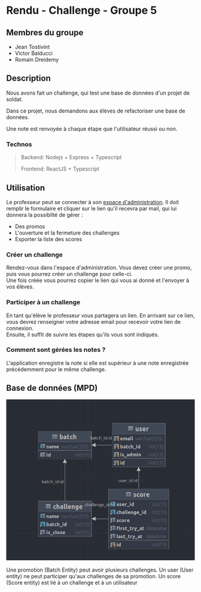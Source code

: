# Rendu - Challenge - Groupe 5

## Membres du groupe

- Jean Tostivint
- Victor Balducci
- Romain Dreidemy

## Description
Nous avons fait un challenge, qui test une base de données d'un projet de soldat.

Dans ce projet, nous demandons aux élèves de refactoriser une base de données.

Une note est renvoyée à chaque étape que l'utilisateur réussi ou non.

### Technos

> Backend: Nodejs + Express + Typescript
>
> Frontend: ReactJS + Typescript  

## Utilisation

Le professeur peut se connecter à son [espace d'administration](https://soft-dango-11d268.netlify.app/admin/login).
Il doit remplir le formulaire et cliquer sur le lien qu'il recevra par mail, qui lui donnera la possiblité de gérer :

- Des promos
- L'ouverture et la fermeture des challenges
- Exporter la liste des scores

### Créer un challenge

Rendez-vous dans l'espace d'administration. Vous devez créer une promo, puis vous pourrez créer un challenge pour celle-ci.  
Une fois créée vous pourrez copier le lien qui vous ai donné et l'envoyer à vos élèves.

### Participer à un challenge

En tant qu'élève le professeur vous partagera un lien. En arrivant sur ce lien, vous devrez renseigner votre adresse email pour recevoir votre lien de connexion.  
Ensuite, il suffit de suivre les étapes qu'ils vous sont indiqués.

### Comment sont gérées les notes ?

L'application enregistre la note si elle est supérieur à une note enregistrée précédemment pour le même challenge.


## Base de données (MPD)

![MPD](assets/doc/MPD.png)

Une promotion (Batch Entity) peut avoir plusieurs challenges.
Un user (User entity) ne peut participer qu'aux challenges de sa promotion.
Un score (Score entity) est lié à un challenge et à un utilisateur

